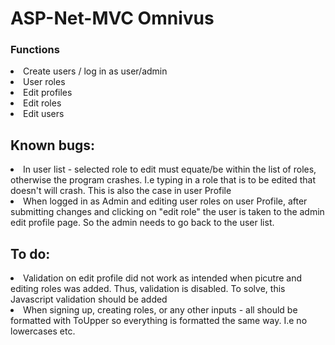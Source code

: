 # ASP-Net-MVC Omnivus
<h3>Functions</h3> 
<li> Create users / log in as user/admin </li>
<li> User roles </li>
<li> Edit profiles </li>
<li> Edit roles </li>
<li> Edit users </li>

<h2>Known bugs: </h2>
<li> In user list -  selected role to edit must equate/be within the list of roles, otherwise the program crashes. I.e typing in a role that is to be edited that doesn't will crash. This is also the case in user Profile </li>
<li>When logged in as Admin and editing user roles on user Profile, after submitting changes and clicking on "edit role" the user is taken to the admin edit profile page. So the admin needs to go back to the user list.</li>

<h2>To do:</h2>
<li>Validation on edit profile did not work as intended when picutre and editing roles was added. Thus, validation is disabled. To solve, this Javascript validation should be added</li>
<li>When signing up, creating roles, or any other inputs - all should be formatted with ToUpper so everything is formatted the same way. I.e no lowercases etc.</li>
